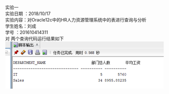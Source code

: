 实验一  
实验日期 ：2018/10/17  
实验内容：对Oracle12c中的HR人力资源管理系统中的表进行查询与分析  
学生姓名：刘成  
学号 ：201610414311  
对 两个查询代码运行结果如下  
![Image text](https://github.com/201610414311/Oracle/blob/master/raw/search1.png)  
